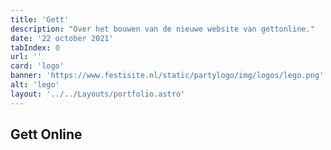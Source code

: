 ```yaml
---
title: 'Gett'
description: "Over het bouwen van de nieuwe website van gettonline."
date: '22 october 2021'
tabIndex: 0
url: ''
card: 'logo'
banner: 'https://www.festisite.nl/static/partylogo/img/logos/lego.png'
alt: 'lego'
layout: '../../Layouts/portfolio.astro'
---
```


## Gett Online